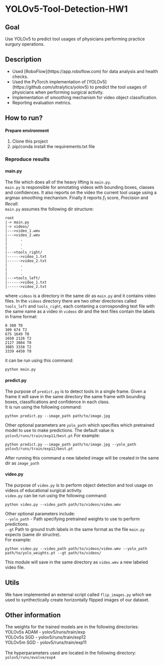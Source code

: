 # YOLOv5-Tool-Detection-HW1
## Goal
Use YOLOv5 to predict tool usages of physicians performing practice surgury operations.<br>

## Description
<ul>
  <li> Used [RoboFlow](https://app.roboflow.com) for data analysis and health checks.  </li>
  <li> Used the PyTorch implementation of [YOLOv5](https://github.com/ultralytics/yolov5) to predict the tool usages of physicians when performing surgical activity. 
 </li>
  <li> Implementation of smoothing mechanism for video object classification.</li>
  <li> Reporting evaluation metrics.</li>
 </ul>

## How to run?
#### Prepare environment
1. Clone this project
2. pip/conda install the requirements.txt file

### Reproduce results
#### main.py
The file which does all of the heavy lifting is `main.py`. <br>
`main.py` is responsible for annotating videos with bounding boxes, classes and confidences. It also reports on the video the current tool usage using a argmax smoothing mechanism. Finally it reports $f_{1}$ score, $Precision$ and $Recall$. <br>
`main.py` assumes the following dir structure:
```
root
|-> main.py
|-> videos/
|--->video_1.wmv
|--->video_2.wmv
|      .
|      .
|      .
|--->tools_right/
|------>video_1.txt
|------>video_2.txt
|      .
|      .
|      .
|--->tools_left/
|------>video_1.txt
|------>video_2.txt
```
where `videos` is a directory in the same dir as `main.py` and it contains video files. In the `videos` directory there are two other directories called `tools_left` and `tools_right`, each contaning a corrosponding text file with the same name as a video in `videos` dir and the text files contain the labels in frame format:
```
0 308 T0
309 674 T2
675 1649 T0
1650 2126 T2
2127 3084 T0
3085 3338 T2
3339 4450 T0
```
it can be run using this command:
```
python main.py
```
#### predict.py
The purpose of `predict.py` is to detect tools in a single frame. Given a frame it will save in the same directory the same frame with bounding boxes, classifications and confidence in each class.<br>
It is run using the following command:
```
python predict.py --image_path path/to/image.jpg
```
Other optional parameters are `yolo_path` which specifies which pretrained model to use to make predictions. The default value is `yolov5/runs/train/exp11/best.pt` For example:
```
python predict.py --image_path path/to/image.jpg --yolo_path yolov5/runs/train/exp12/best.pt
```
After running this command a new labeled image will be created in the same dir as `image_path` 
#### video.py
The purpose of `video.py` is to perform object detection and tool usage on videos of educational surgical activity.<br>
`video.py` can be run using the following command:
```
python video.py --video_path path/to/videos/video.wmv
```
Other optional parameters include:<br>
`--yolo_path` - Path specifying pretrained weights to use to perform predictions.<br>
`--gt` Path to ground truth labels in the same format as the file `main.py` expects (same dir structre).<br>
For example:
```
python video.py --video_path path/to/videos/video.wmv --yolo_path path/to/yolo_weights.pt --gt path/to/videos/
```
This module will save in the same directory as `video.wmv` a new labeled video file. 

## Utils
We have implemented an external script called `flip_images.py` which we used to synthectically create horizontally flipped images of our dataset.

## Other information
The weights for the trained models are in the following directories:<br>
YOLOv5s ADAM - yolov5/runs/train/exp<br>
YOLOv5s SGD - yolov5/runs/train/exp12<br>
YOLOv5m SGD - yolov5/runs/train/exp11<br>
<br>
The hyperparameters used are located in the following directory: `yolov5/runs/evolve/exp4`


